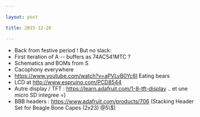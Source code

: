 ```yaml
---

layout: post

title: 2015-12-28

---
```



-   Back from festive period ! But no slack:
-   First iteration of A -- buffers as 74AC541MTC ?
-   Schematics and BOMs from S
-   Cacophony everywhere
-   https://www.youtube.com/watch?v=aPVLyB0Yc6I Eating bears
-   LCD at http://www.espruino.com/PCD8544
-   Autre display / TFT : https://learn.adafruit.com/1-8-tft-display ..
    et une micro SD integree =)
-   BBB headers : https://www.adafruit.com/products/706 (Stacking Header
    Set for Beagle Bone Capes (2x23) @5\\\$)

